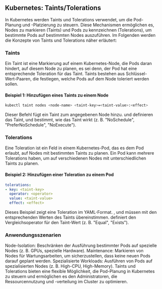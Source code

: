 ## Kubernetes: Taints/Tolerations

In Kubernetes werden Taints und Tolerations verwendet, um die Pod-Planung und -Platzierung zu steuern. Diese Mechanismen ermöglichen es, Nodes zu markieren (Taints) und Pods zu kennzeichnen (Tolerations), um bestimmte Pods auf bestimmten Nodes auszuführen. Im Folgenden werden die Konzepte von Taints und Tolerations näher erläutert:

### Taints

Ein Taint ist eine Markierung auf einem Kubernetes-Node, die Pods daran hindert, auf diesem Node zu planen, es sei denn, der Pod hat eine entsprechende Toleration für das Taint. Taints bestehen aus Schlüssel-Wert-Paaren, die festlegen, welche Pods auf dem Node toleriert werden sollen.

#### Beispiel 1: Hinzufügen eines Taints zu einem Node

```bash
kubectl taint nodes <node-name> <taint-key>=<taint-value>:<effect>
```

Dieser Befehl fügt ein Taint zum angegebenen Node hinzu. <taint-key> und <taint-value> definieren das Taint, und <effect> bestimmt, wie das Taint wirkt (z. B. "NoSchedule", "PreferNoSchedule", "NoExecute").

### Tolerations
Eine Toleration ist ein Feld in einem Kubernetes-Pod, das es dem Pod erlaubt, auf Nodes mit bestimmten Taints zu planen. Ein Pod kann mehrere Tolerations haben, um auf verschiedenen Nodes mit unterschiedlichen Taints zu planen.

#### Beispiel 2: Hinzufügen einer Toleration zu einem Pod

```yaml
tolerations:
- key: <taint-key>
  operator: <operator>
  value: <taint-value>
  effect: <effect>
```

Dieses Beispiel zeigt eine Toleration im YAML-Format. <taint-key>, <taint-value> und <effect> müssen mit den entsprechenden Werten des Taints übereinstimmen. <operator> definiert den Vergleichsoperator für den Taint-Wert (z. B. "Equal", "Exists").

### Anwendungsszenarien
Node-Isolation: Beschränken der Ausführung bestimmter Pods auf spezielle Nodes (z. B. GPUs, spezielle Hardware).
Maintenance: Markieren von Nodes für Wartungsarbeiten, um sicherzustellen, dass keine neuen Pods darauf geplant werden.
Spezialisierte Workloads: Ausführen von Pods auf spezialisierten Nodes (z. B. High-CPU, High-Memory).
Taints und Tolerations bieten eine flexible Möglichkeit, die Pod-Planung in Kubernetes zu steuern und ermöglichen es den Administratoren, die Ressourcennutzung und -verteilung im Cluster zu optimieren.